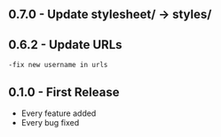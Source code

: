 ## 0.7.0 - Update stylesheet/ -> styles/
## 0.6.2 - Update URLs
	-fix new username in urls
## 0.1.0 - First Release
* Every feature added
* Every bug fixed
